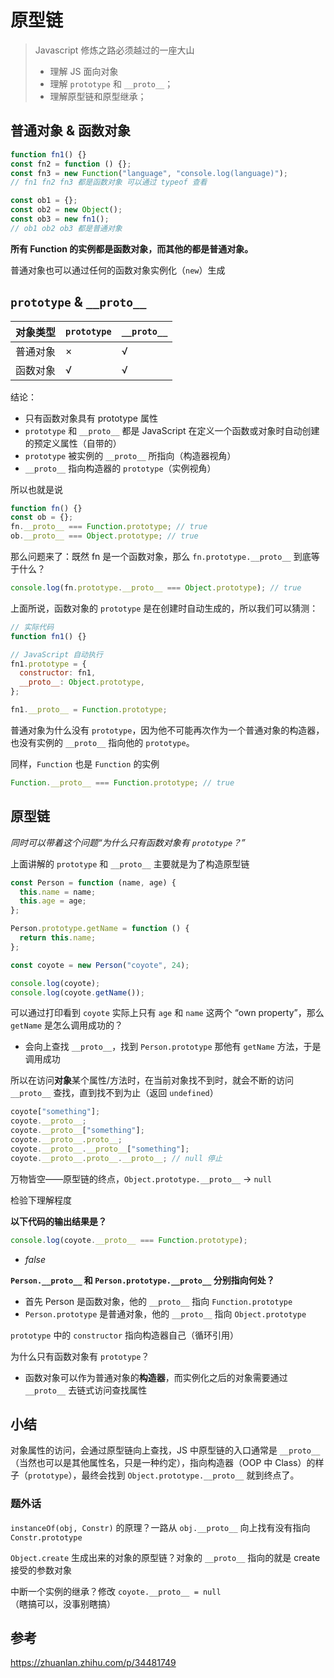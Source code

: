 # 原型链

> Javascript 修炼之路必须越过的一座大山
>
> - 理解 JS 面向对象
> - 理解 `prototype` 和 `__proto__`；
> - 理解原型链和原型继承；

## 普通对象 & 函数对象

```javascript
function fn1() {}
const fn2 = function () {};
const fn3 = new Function("language", "console.log(language)");
// fn1 fn2 fn3 都是函数对象 可以通过 typeof 查看

const ob1 = {};
const ob2 = new Object();
const ob3 = new fn1();
// ob1 ob2 ob3 都是普通对象
```

**所有 Function 的实例都是函数对象，而其他的都是普通对象。**

普通对象也可以通过任何的函数对象实例化（`new`）生成

## `prototype` & `__proto__`

| 对象类型 | `prototype` | `__proto__` |
| -------- | ----------- | ----------- |
| 普通对象 | ×           | √           |
| 函数对象 | √           | √           |

结论：

- 只有函数对象具有 prototype 属性
- `prototype` 和 `__proto__` 都是 JavaScript 在定义一个函数或对象时自动创建的预定义属性（自带的）
- `prototype` 被实例的 `__proto__` 所指向（构造器视角）
- `__proto__` 指向构造器的 `prototype`（实例视角）

所以也就是说

```javascript
function fn() {}
const ob = {};
fn.__proto__ === Function.prototype; // true
ob.__proto__ === Object.prototype; // true
```

那么问题来了：既然 fn 是一个函数对象，那么 `fn.prototype.__proto__` 到底等于什么？

```javascript
console.log(fn.prototype.__proto__ === Object.prototype); // true
```

上面所说，函数对象的 `prototype` 是在创建时自动生成的，所以我们可以猜测：

```javascript
// 实际代码
function fn1() {}

// JavaScript 自动执行
fn1.prototype = {
  constructor: fn1,
  __proto__: Object.prototype,
};

fn1.__proto__ = Function.prototype;
```

普通对象为什么没有 `prototype`，因为他不可能再次作为一个普通对象的构造器，也没有实例的 `__proto__` 指向他的 `prototype`。

同样，`Function` 也是 `Function` 的实例

```javascript
Function.__proto__ === Function.prototype; // true
```

## 原型链

_同时可以带着这个问题“为什么只有函数对象有 `prototype`？”_

上面讲解的 `prototype` 和 `__proto__` 主要就是为了构造原型链

```javascript
const Person = function (name, age) {
  this.name = name;
  this.age = age;
};

Person.prototype.getName = function () {
  return this.name;
};

const coyote = new Person("coyote", 24);

console.log(coyote);
console.log(coyote.getName());
```

可以通过打印看到 `coyote` 实际上只有 `age` 和 `name` 这两个 “own property”，那么 `getName` 是怎么调用成功的？

- 会向上查找 `__proto__`，找到 `Person.prototype` 那他有 `getName` 方法，于是调用成功

所以在访问**对象**某个属性/方法时，在当前对象找不到时，就会不断的访问 `__proto__` 查找，直到找不到为止（返回 `undefined`）

```javascript
coyote["something"];
coyote.__proto__;
coyote.__proto__["something"];
coyote.__proto__.proto__;
coyote.__proto__.__proto__["something"];
coyote.__proto__.proto__.__proto__; // null 停止
```

万物皆空——原型链的终点，`Object.prototype.__proto__` -> `null`

检验下理解程度

**以下代码的输出结果是？**

```js
console.log(coyote.__proto__ === Function.prototype);
```

- _false_

**`Person.__proto__` 和 `Person.prototype.__proto__` 分别指向何处？**

- 首先 Person 是函数对象，他的 `__proto__` 指向 `Function.prototype`
- `Person.prototype` 是普通对象，他的 `__proto__` 指向 `Object.prototype`

`prototype` 中的 `constructor` 指向构造器自己（循环引用）

为什么只有函数对象有 `prototype`？

- 函数对象可以作为普通对象的**构造器**，而实例化之后的对象需要通过 `__proto__` 去链式访问查找属性

## 小结

对象属性的访问，会通过原型链向上查找，JS 中原型链的入口通常是 `__proto__`（当然也可以是其他属性名，只是一种约定），指向构造器（OOP 中 Class）的样子（`prototype`），最终会找到 `Object.prototype.__proto__` 就到终点了。

### 题外话

`instanceOf(obj, Constr)` 的原理？一路从 `obj.__proto__` 向上找有没有指向 `Constr.prototype`

`Object.create` 生成出来的对象的原型链？对象的 `__proto__` 指向的就是 create 接受的参数对象

中断一个实例的继承？修改 `coyote.__proto__ = null`（瞎搞可以，没事别瞎搞）

## 参考

https://zhuanlan.zhihu.com/p/34481749
